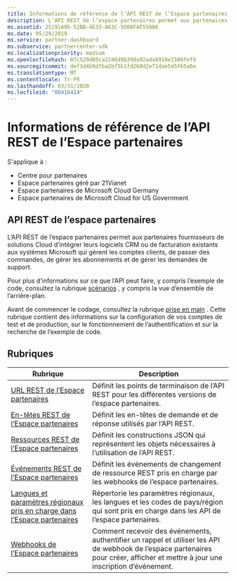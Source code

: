 ```yaml
---
title: Informations de référence de l’API REST de l’Espace partenaires
description: L’API REST de l’espace partenaires permet aux partenaires CSP d’intégrer leurs logiciels CRM ou de facturation existants aux systèmes Microsoft qui gèrent les comptes clients, de passer des commandes, de gérer les abonnements et de gérer les demandes de support.
ms.assetid: 25191A95-52BB-4E33-A63C-5D00FAF55806
ms.date: 05/29/2019
ms.service: partner-dashboard
ms.subservice: partnercenter-sdk
ms.localizationpriority: medium
ms.openlocfilehash: 07c529d85ca2246d9b39da92ada8910e1588fef9
ms.sourcegitcommit: def3d4b9d7ba2bf5b1fd268d2e71dae5d5f65a6e
ms.translationtype: MT
ms.contentlocale: fr-FR
ms.lasthandoff: 03/31/2020
ms.locfileid: "80416414"
---
```

# <a name="partner-center-rest-api-reference"></a>Informations de référence de l’API REST de l’Espace partenaires

S'applique à :

- Centre pour partenaires
- Espace partenaires géré par 21Vianet
- Espace partenaires de Microsoft Cloud Germany
- Espace partenaires de Microsoft Cloud for US Government

## <a name="partner-center-rest-api"></a>API REST de l’espace partenaires

L’API REST de l’espace partenaires permet aux partenaires fournisseurs de solutions Cloud d’intégrer leurs logiciels CRM ou de facturation existants aux systèmes Microsoft qui gèrent les comptes clients, de passer des commandes, de gérer les abonnements et de gérer les demandes de support.

Pour plus d’informations sur ce que l’API peut faire, y compris l’exemple de code, consultez la rubrique [scénarios](scenarios.md) , y compris la vue d’ensemble de l’arrière-plan.

Avant de commencer le codage, consultez la rubrique [prise en main](get-started.md) . Cette rubrique contient des informations sur la configuration de vos comptes de test et de production, sur le fonctionnement de l’authentification et sur la recherche de l’exemple de code.

## <a name="topics"></a>Rubriques

| Rubrique | Description |
| ----- | ----------- |
| [URL REST de l’Espace partenaires](partner-center-rest-urls.md) | Définit les points de terminaison de l’API REST pour les différentes versions de l’espace partenaires. |
| [En-têtes REST de l’Espace partenaires](headers.md) | Définit les en-têtes de demande et de réponse utilisés par l’API REST. |
| [Ressources REST de l’Espace partenaires](partner-center-rest-resources.md) | Définit les constructions JSON qui représentent les objets nécessaires à l’utilisation de l’API REST. |
| [Événements REST de l’Espace partenaires](partner-center-webhook-events.md) | Définit les événements de changement de ressource REST pris en charge par les webhooks de l’espace partenaires. |
| [Langues et paramètres régionaux pris en charge dans l’Espace partenaires](partner-center-supported-languages-and-locales.md) | Répertorie les paramètres régionaux, les langues et les codes de pays/région qui sont pris en charge dans les API de l’espace partenaires. |
| [Webhooks de l’Espace partenaires](partner-center-webhooks.md) | Comment recevoir des événements, authentifier un rappel et utiliser les API de webhook de l’espace partenaires pour créer, afficher et mettre à jour une inscription d’événement. |